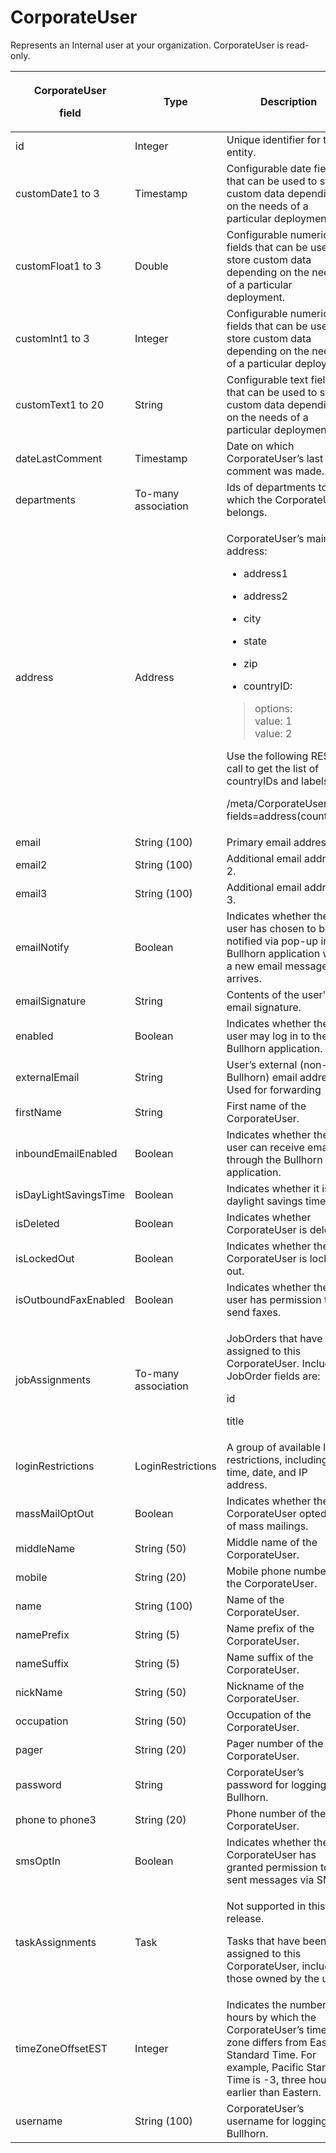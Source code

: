 # CorporateUser

Represents an Internal user at your organization. CorporateUser is read-only. 

<table>
<thead>
<tr class="header">
<th><p><strong>CorporateUser</strong></p>
<p><strong>field</strong></p></th>
<th><strong>Type</strong></th>
<th><strong>Description</strong></th>
<th><strong>Not null</strong></th>
<th><strong>Read-only</strong></th>
</tr>
</thead>
<tbody>
<tr class="odd">
<td>id</td>
<td>Integer</td>
<td>Unique identifier for this entity.</td>
<td>X</td>
<td>X</td>
</tr>
<tr class="even">
<td>customDate1 to 3</td>
<td>Timestamp</td>
<td>Configurable date fields that can be used to store custom data depending on the needs of a particular deployment.</td>
<td></td>
<td></td>
</tr>
<tr class="odd">
<td>customFloat1 to 3</td>
<td>Double</td>
<td>Configurable numeric fields that can be used to store custom data depending on the needs of a particular deployment.</td>
<td></td>
<td></td>
</tr>
<tr class="even">
<td>customInt1 to 3</td>
<td>Integer</td>
<td>Configurable numeric fields that can be used to store custom data depending on the needs of a particular deployment</td>
<td></td>
<td></td>
</tr>
<tr class="odd">
<td>customText1 to 20</td>
<td>String</td>
<td>Configurable text fields that can be used to store custom data depending on the needs of a particular deployment.</td>
<td></td>
<td></td>
</tr>
<tr class="even">
<td>dateLastComment</td>
<td>Timestamp</td>
<td>Date on which CorporateUser’s last comment was made.</td>
<td></td>
<td></td>
</tr>
<tr class="odd">
<td>departments</td>
<td>To-many association</td>
<td>Ids of departments to which the CorporateUser belongs.</td>
<td></td>
<td></td>
</tr>
<tr class="even">
<td>address</td>
<td>Address</td>
<td><p>CorporateUser’s main address:</p>
<ul>
<li><p>address1</p></li>
<li><p>address2</p></li>
<li><p>city</p></li>
<li><p>state</p></li>
<li><p>zip</p></li>
<li><p>countryID:</p></li>
</ul>
<blockquote>
<p>options:<br />
value: 1<br />
value: 2</p>
</blockquote>
<p>Use the following REST call to get the list of countryIDs and labels:</p>
<p>/meta/CorporateUser?<br />
fields=address(countryID)</p></td>
<td>X</td>
<td> </td>
</tr>
<tr class="odd">
<td>email</td>
<td>String (100)</td>
<td>Primary email address.</td>
<td></td>
<td></td>
</tr>
<tr class="even">
<td>email2</td>
<td>String (100)</td>
<td>Additional email address 2.</td>
<td></td>
<td></td>
</tr>
<tr class="odd">
<td>email3</td>
<td>String (100)</td>
<td>Additional email address 3.</td>
<td></td>
<td></td>
</tr>
<tr class="even">
<td>emailNotify</td>
<td>Boolean</td>
<td>Indicates whether the user has chosen to be notified via pop-up in the Bullhorn application when a new email message arrives.</td>
<td> </td>
<td>X</td>
</tr>
<tr class="odd">
<td>emailSignature</td>
<td>String</td>
<td>Contents of the user's email signature.</td>
<td> </td>
<td>X</td>
</tr>
<tr class="even">
<td>enabled</td>
<td>Boolean</td>
<td>Indicates whether the user may log in to the Bullhorn application.</td>
<td>X</td>
<td>X</td>
</tr>
<tr class="odd">
<td>externalEmail</td>
<td>String</td>
<td>User’s external (non-Bullhorn) email address. Used for forwarding</td>
<td> </td>
<td>X</td>
</tr>
<tr class="even">
<td>firstName</td>
<td>String</td>
<td>First name of the CorporateUser.</td>
<td></td>
<td></td>
</tr>
<tr class="odd">
<td>inboundEmailEnabled</td>
<td>Boolean</td>
<td>Indicates whether the user can receive email through the Bullhorn application.</td>
<td> </td>
<td>X</td>
</tr>
<tr class="even">
<td>isDayLightSavingsTime</td>
<td>Boolean</td>
<td>Indicates whether it is daylight savings time.</td>
<td></td>
<td></td>
</tr>
<tr class="odd">
<td>isDeleted</td>
<td>Boolean</td>
<td>Indicates whether CorporateUser is deleted.</td>
<td></td>
<td></td>
</tr>
<tr class="even">
<td>isLockedOut</td>
<td>Boolean</td>
<td>Indicates whether the CorporateUser is locked out.</td>
<td></td>
<td></td>
</tr>
<tr class="odd">
<td>isOutboundFaxEnabled</td>
<td>Boolean</td>
<td>Indicates whether the user has permission to send faxes.</td>
<td> </td>
<td>X</td>
</tr>
<tr class="even">
<td>jobAssignments</td>
<td>To-many association</td>
<td><p>JobOrders that have been assigned to this CorporateUser. Included JobOrder fields are:</p>
<p>id</p>
<p>title</p></td>
<td></td>
<td></td>
</tr>
<tr class="odd">
<td>loginRestrictions</td>
<td>LoginRestrictions</td>
<td>A group of available login restrictions, including time, date, and IP address.</td>
<td> </td>
<td> </td>
</tr>
<tr class="even">
<td>massMailOptOut</td>
<td>Boolean</td>
<td>Indicates whether the CorporateUser opted out of mass mailings.</td>
<td></td>
<td></td>
</tr>
<tr class="odd">
<td>middleName</td>
<td>String (50)</td>
<td>Middle name of the CorporateUser.</td>
<td></td>
<td></td>
</tr>
<tr class="even">
<td>mobile</td>
<td>String (20)</td>
<td>Mobile phone number of the CorporateUser.</td>
<td></td>
<td></td>
</tr>
<tr class="odd">
<td>name</td>
<td>String (100)</td>
<td>Name of the CorporateUser.</td>
<td></td>
<td></td>
</tr>
<tr class="even">
<td>namePrefix</td>
<td>String (5)</td>
<td>Name prefix of the CorporateUser.</td>
<td></td>
<td></td>
</tr>
<tr class="odd">
<td>nameSuffix</td>
<td>String (5)</td>
<td>Name suffix of the CorporateUser.</td>
<td></td>
<td></td>
</tr>
<tr class="even">
<td>nickName</td>
<td>String (50)</td>
<td>Nickname of the CorporateUser.</td>
<td></td>
<td></td>
</tr>
<tr class="odd">
<td>occupation</td>
<td>String (50)</td>
<td>Occupation of the CorporateUser.</td>
<td></td>
<td></td>
</tr>
<tr class="even">
<td>pager</td>
<td>String (20)</td>
<td>Pager number of the CorporateUser.</td>
<td></td>
<td></td>
</tr>
<tr class="odd">
<td>password</td>
<td>String</td>
<td>CorporateUser’s password for logging in to Bullhorn.</td>
<td>X</td>
<td></td>
</tr>
<tr class="even">
<td>phone to phone3</td>
<td>String (20)</td>
<td>Phone number of the CorporateUser.</td>
<td></td>
<td></td>
</tr>
<tr class="odd">
<td>smsOptIn</td>
<td>Boolean</td>
<td>Indicates whether the CorporateUser has granted permission to be sent messages via SMS.</td>
<td> </td>
<td> </td>
</tr>
<tr class="even">
<td>taskAssignments</td>
<td>Task</td>
<td><p>Not supported in this release.</p>
<p>Tasks that have been assigned to this CorporateUser, including those owned by the user.</p></td>
<td></td>
<td></td>
</tr>
<tr class="odd">
<td>timeZoneOffsetEST</td>
<td>Integer</td>
<td>Indicates the number of hours by which the CorporateUser’s time zone differs from Eastern Standard Time. For example, Pacific Standard Time is -3, three hours earlier than Eastern.</td>
<td></td>
<td></td>
</tr>
<tr class="even">
<td>username</td>
<td>String (100)</td>
<td>CorporateUser’s username for logging in to Bullhorn.</td>
<td>X</td>
<td></td>
</tr>
</tbody>
</table>